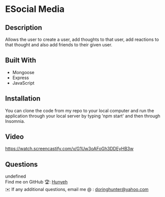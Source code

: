 # ESocial Media

## Description
Allows the user to create a user, add thoughts to that user, add reactions to that thought and also add friends to their given user.

## Built With
* Mongoose
* Express
* JavaScript

## Installation 
You can clone the code from my repo to your local computer and run the application through your local server by typing 'npm start' and then through Insomnia.


## Video
https://watch.screencastify.com/v/G1Uw3oAFoGh3DDEyHB3w

## Questions
undefined
  <br />
  Find me on GitHub 🏆: [Hunyeh](https://github.com/Hunyeh)
  <br />
  ✉️ If any additional questions, email me @ : doringhunter@yahoo.com